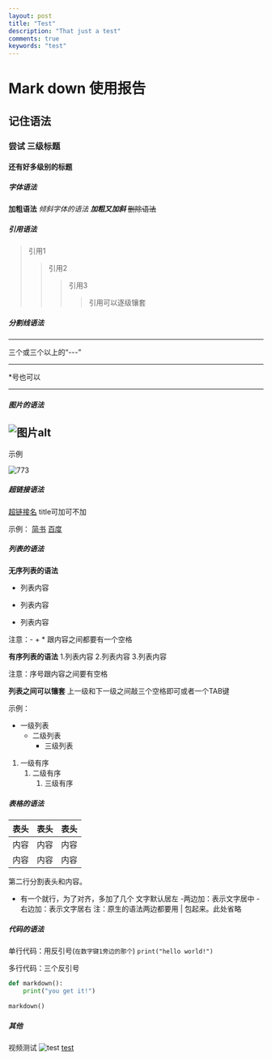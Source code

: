```yaml
---
layout: post
title: "Test"
description: "That just a test"
comments: true
keywords: "test"
---
```


# Mark down 使用报告

## 记住语法

### 尝试 三级标题

#### 还有好多级别的标题

##### 字体语法
**加粗语法**
*倾斜字体的语法*
***加粗又加斜***
~~删除语法~~
##### 引用语法
> 引用1
> > 引用2
> > > 引用3
> > > > 引用可以逐级镶套

##### 分割线语法
---
三个或三个以上的“---”
***
*号也可以
*****

##### 图片的语法

![图片alt](图片地址 '图片title')
---
示例

![773](http://stage48.net/wiki/images/thumb/e/e1/GRHashimotonanami_prof.jpg/174px-GRHashimotonanami_prof.jpg '老桥')
##### 超链接语法
[超链接名](超链接地址 "超链接title")
title可加可不加

示例：
[简书](http://jianshu.com)
[百度](http://baidu.com)

##### 列表的语法
**无序列表的语法**
- 列表内容
+ 列表内容
* 列表内容

注意：- + * 跟内容之间都要有一个空格

**有序列表的语法**
1.列表内容
2.列表内容
3.列表内容

注意：序号跟内容之间要有空格

**列表之间可以镶套**
上一级和下一级之间敲三个空格即可或者一个TAB键

示例：
- 一级列表
    - 二级列表
        - 三级列表
1. 一级有序
    1. 二级有序
        1. 三级有序
        
##### 表格的语法
表头|表头|表头
---|:--:|---:
内容|内容|内容
内容|内容|内容

第二行分割表头和内容。
- 有一个就行，为了对齐，多加了几个
文字默认居左
-两边加：表示文字居中
-右边加：表示文字居右
注：原生的语法两边都要用 | 包起来。此处省略

##### 代码的语法
单行代码：用反引号(`在数字键1旁边的那个`)
`print("hello world!")`

多行代码：三个反引号
```python
def markdown():
    print("you get it!")
    
markdown()
```
##### 其他
视频测试
![test](https://www.bilibili.com/video/av4188736)
[test](https://www.bilibili.com/video/av4188736)

